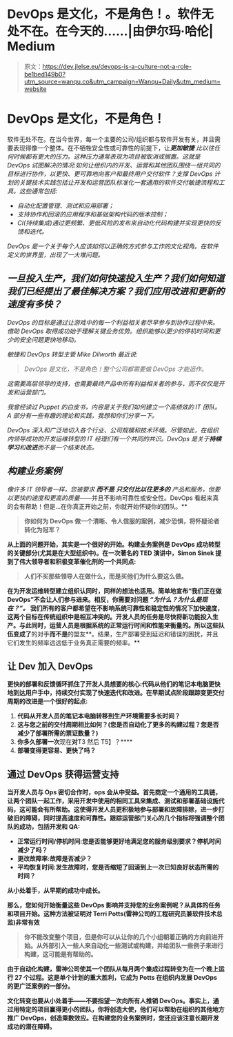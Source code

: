 # DevOps 是文化，不是角色！。软件无处不在。在今天的……|由伊尔玛·哈伦| Medium

> 原文：<https://dev.jlelse.eu/devops-is-a-culture-not-a-role-be1bed149b0?utm_source=wanqu.co&utm_campaign=Wanqu+Daily&utm_medium=website>



# DevOps 是文化，不是角色！

软件无处不在。在当今世界，每一个主要的公司/组织都与软件开发有关，并且需要表现得像一个整体。在不牺牲安全性或可靠性的前提下，让****更加敏捷*** 比以往任何时候都有更大的压力。这种压力通常表现为项目被取消或搁置。这就是 DevOps 试图解决的情况:如何让组织内的开发、运营和其他团队围绕一组共同的目标进行协作，以更快、更可靠地向客户和最终用户交付软件？支撑 DevOps 计划的关键技术实践包括让开发和运营团队标准化一套通用的软件交付敏捷流程和工具。这些通常包括:*

*   *自动化配置管理、测试和应用部署；*
*   *支持协作和回滚的应用程序和基础架构代码的版本控制；*
*   *CI(持续集成)通过更频繁、更低风险的发布来自动化代码构建并实现更快的反馈和迭代。*

*DevOps 是一个关于每个人应该如何以正确的方式参与工作的文化视角。在软件定义的世界里，出现了一大堆问题。*

## *一旦投入生产，我们如何快速投入生产？我们如何知道我们已经提出了最佳解决方案？我们应用改进和更新的速度有多快？*

*DevOps 的目标是通过让游戏中的每一个利益相关者尽早参与到协作过程中来。借助 DevOps 取得成功始于理解关键业务优势。组织能够以更少的停机时间和更少的安全问题更快地移动。*

*敏捷和 DevOps 转型主管 Mike Dilworth 最近说:*

> *DevOps 是文化，不是角色！整个公司都需要做 DevOps 才能运作。*

*这需要高层领导的支持，也需要最终产品中所有利益相关者的参与，而不仅仅是开发和运营部门。*



*我曾经读过 Puppet 的白皮书，内容是关于我们如何建立一个高绩效的 IT 团队。A 部分有一些有趣的理论和实践，我想和你们分享一下。*

*DevOps 深入和广泛地切入各个行业、公司规模和技术环境。尽管如此，在组织内领导成功的开发运维转型的 IT 经理们有一个共同的共识。DevOps 是关于**持续学习**和**改进**而不是一个结束状态。*

## *构建业务案例*

*像许多 IT 领导者一样，您被要求 ***而不是*** ***只交付比以往更多的*** 产品和服务，但要以更快的速度和更高的质量*——并且不影响可靠性或安全性。DevOps 看起来真的会有帮助！但是…在你真正开始之前，你就开始怀疑你的团队。**

> **你如何为 DevOps 做一个清晰、令人信服的案例，减少恐惧，将怀疑论者转化为冠军？**

**从上面的问题开始，其实是一个很好的开始。构建业务案例是 DevOps 成功转型的关键部分(尤其是在大型组织中)。在一次著名的 TED 演讲中，Simon Sinek 提到了伟大领导者和积极变革催化剂的一个共同点:**

> **人们不买那些领导人在做什么，而是买他们为什么要这么做。**

**在为开发运维转型建立组织认同时，同样的想法也适用。简单地宣布“我们正在做 DevOps”不会让人们参与进来。相反，你需要对问题 ***“为什么？为什么是现在？”。*** 我们所有的客户都希望在不影响系统可靠性和稳定性的情况下加快速度，这两个目标在传统组织中是相互冲突的。开发人员的任务是尽快将新功能投入生产。与此同时，运营人员是根据系统的正常运行时间和性能来衡量的。所以这些队伍变成了**的对手**而不是**的盟友**。结果，生产部署受到延迟和错误的困扰，并且它们发生的频率远远低于业务真正需要的频率。**

## **让 Dev 加入 DevOps**

**更快的部署和反馈循环抓住了开发人员想要的核心:代码从他们的笔记本电脑更快地到达用户手中，持续交付实现了快速迭代和改进。在早期试点阶段跟踪变更交付周期的改进是一个很好的起点:**

1.  **代码从开发人员的笔记本电脑转移到生产环境需要多长时间？**
2.  **这与您之前的交付周期相比如何？(您是否自动化了更多的构建过程？您是否减少了部署所需的票证数量？)**
3.  **你多久部署一次**现在**对**T3 然后 T5】？****
4.  **部署变得更容易、更快了吗？**

## **通过 DevOps 获得运营支持**

**当开发人员与 Ops 密切合作时，ops 会从中受益。首先商定一个通用的工具链，让两个团队一起工作，采用开发中使用的相同工具来集成、测试和部署基础设施代码，这可能会有所帮助。这使得开发人员更积极地参与部署和故障排除，进一步打破旧的障碍，同时提高速度和可靠性。跟踪运营部门关心的几个指标将强调整个团队的成功，包括开发和 QA:**

*   ****正常运行时间/停机时间**:您是否能够更好地满足您的服务级别要求？停机时间减少了吗？**
*   ****更改故障率**:故障是否减少？**
*   ****平均恢复时间**:发生故障时，您是否缩短了回滚到上一次已知良好状态所需的时间？**

**从小处着手，从早期的成功中成长。**

**那么，您如何开始衡量这些 DevOps 影响并支持您的业务案例呢？从具体的任务和项目开始。这种方法被证明对 Terri Potts(雷神公司的工程研究员兼软件技术总监)非常有效**

> **你不能改变整个项目，但是你可以从让你的几个小组朝着正确的方向前进开始。从外部引入一些人来自动化一些测试或构建，并给团队一些例子来进行构建，这可能是有帮助的。**

**由于自动化构建，雷神公司使其一个团队从每月两个集成过程转变为在一个晚上运行 27 个过程。这是单个计划的重大胜利，它成为 Potts 在组织内发展 DevOps 的更广泛案例的一部分。**

**文化转变也要从小处着手——不要指望一次向所有人推销 DevOps。事实上，通过用特定的项目赢得更小的团队，你将创造大使，他们可以帮助在组织的其他地方推广 DevOps，创造乘数效应。在构建您的业务案例时，您还应该注意长期开发成功的潜在障碍。**